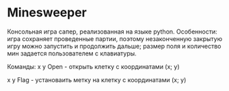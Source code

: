 # Minesweeper
Консольная игра сапер, реализованная на языке python. Особенности: игра сохраняет проведенные партии, поэтому незаконченную закрытую игру можно запустить и продолжить дальше; размер поля и количество мин задается пользователем с клавиатуры.

Команды:
x y Open - открыть клетку с координатами (x; y)

x y Flag - установаить метку на клетку с координатами (x; y)
